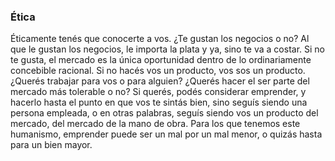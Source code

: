 ### Ética

Éticamente tenés que conocerte a vos. ¿Te gustan los negocios o no? Al que le gustan los negocios, le importa la plata y ya, sino te va a costar. Si no te gusta, el mercado es la única oportunidad dentro de lo ordinariamente concebible racional. Si no hacés vos un producto, vos sos un producto. ¿Querés trabajar para vos o para alguien? ¿Querés hacer el ser parte del mercado más tolerable o no? Si querés, podés considerar emprender, y hacerlo hasta el punto en que vos te sintás bien, sino seguís siendo una persona empleada, o en otras palabras, seguís siendo vos un producto del mercado, del mercado de la mano de obra. Para los que tenemos este humanismo, emprender puede ser un mal por un mal menor, o quizás hasta para un bien mayor.